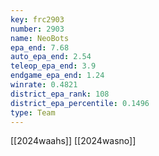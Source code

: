 ```yaml
---
key: frc2903
number: 2903
name: NeoBots
epa_end: 7.68
auto_epa_end: 2.54
teleop_epa_end: 3.9
endgame_epa_end: 1.24
winrate: 0.4821
district_epa_rank: 108
district_epa_percentile: 0.1496
type: Team
---
```

[[2024waahs]]
[[2024wasno]]
